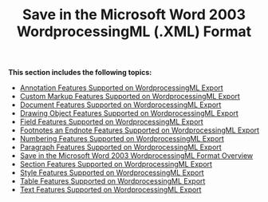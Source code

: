 ﻿---
title: Save in the Microsoft Word 2003 WordprocessingML (.XML) Format
description: "Aspose.Words for Java allows you to work with various features supported when saving to XML – Word 2003 WordprocessingML format."
type: docs
weight: 90
url: /java/save-in-ms-word-2003-formats/
aliases: [/java/save-in-the-microsoft-word-2003-wordprocessingml-xml-format/]
---

**This section includes the following topics:** 

- [Annotation Features Supported on WordprocessingML Export](/words/java/annotation-features-supported-on-wordprocessingml-export/)
- [Custom Markup Features Supported on WordprocessingML Export](/words/java/custom-markup-features-supported-on-wordprocessingml-export/)
- [Document Features Supported on WordprocessingML Export](/words/java/document-features-supported-on-wordprocessingml-export/)
- [Drawing Object Features Supported on WordprocessingML Export](/words/java/drawing-object-features-supported-on-wordprocessingml-export/)
- [Field Features Supported on WordprocessingML Export](/words/java/field-features-supported-on-wordprocessingml-export/)
- [Footnotes an Endnote Features Supported on WordprocessingML Export](/words/java/footnotes-an-endnote-features-supported-on-wordprocessingml-export/)
- [Numbering Features Supported on WordprocessingML Export](/words/java/numbering-features-supported-on-wordprocessingml-export/)
- [Paragraph Features Supported on WordprocessingML Export](/words/java/paragraph-features-supported-on-wordprocessingml-export/)
- [Save in the Microsoft Word 2003 WordprocessingML Format Overview](/words/java/save-in-the-microsoft-word-2003-wordprocessingml-format-overview/)
- [Section Features Supported on WordprocessingML Export](/words/java/section-features-supported-on-wordprocessingml-export/)
- [Style Features Supported on WordprocessingML Export](/words/java/style-features-supported-on-wordprocessingml-export/)
- [Table Features Supported on WordprocessingML Export](/words/java/table-features-supported-on-wordprocessingml-export/)
- [Text Features Supported on WordprocessingML Export](/words/java/text-features-supported-on-wordprocessingml-export/)
